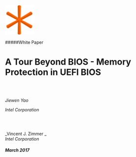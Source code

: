 ![](/assets/favicon-96x96.png)

#####White Paper


# A Tour Beyond BIOS - Memory Protection in UEFI BIOS

</br>
</br>

_Jiewen Yao_</br>

_Intel Corporation_

</br>
</br>


_Vincent J. Zimmer _</br>
_Intel Corporation_



##### March 2017


